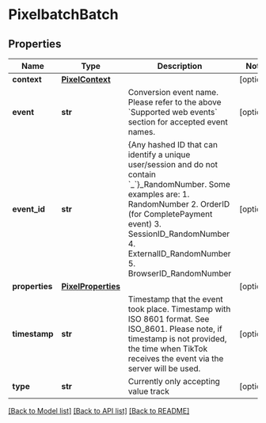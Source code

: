 # PixelbatchBatch

## Properties
Name | Type | Description | Notes
------------ | ------------- | ------------- | -------------
**context** | [**PixelContext**](PixelContext.md) |  | [optional] 
**event** | **str** | Conversion event name. Please refer to the above &#x60;Supported web events&#x60; section for accepted event names. | [optional] 
**event_id** | **str** | {Any hashed ID that can identify a unique user/session and do not contain &#x60;_&#x60;}_RandomNumber. Some examples are: 1. RandomNumber 2. OrderID (for CompletePayment event) 3. SessionID_RandomNumber 4. ExternalID_RandomNumber 5. BrowserID_RandomNumber  | [optional] 
**properties** | [**PixelProperties**](PixelProperties.md) |  | [optional] 
**timestamp** | **str** | Timestamp that the event took place. Timestamp with ISO 8601 format. See ISO_8601. Please note, if timestamp is not provided, the time when TikTok receives the event via the server will be used. | [optional] 
**type** | **str** | Currently only accepting value track | [optional] 

[[Back to Model list]](../README.md#documentation-for-models) [[Back to API list]](../README.md#documentation-for-api-endpoints) [[Back to README]](../README.md)

